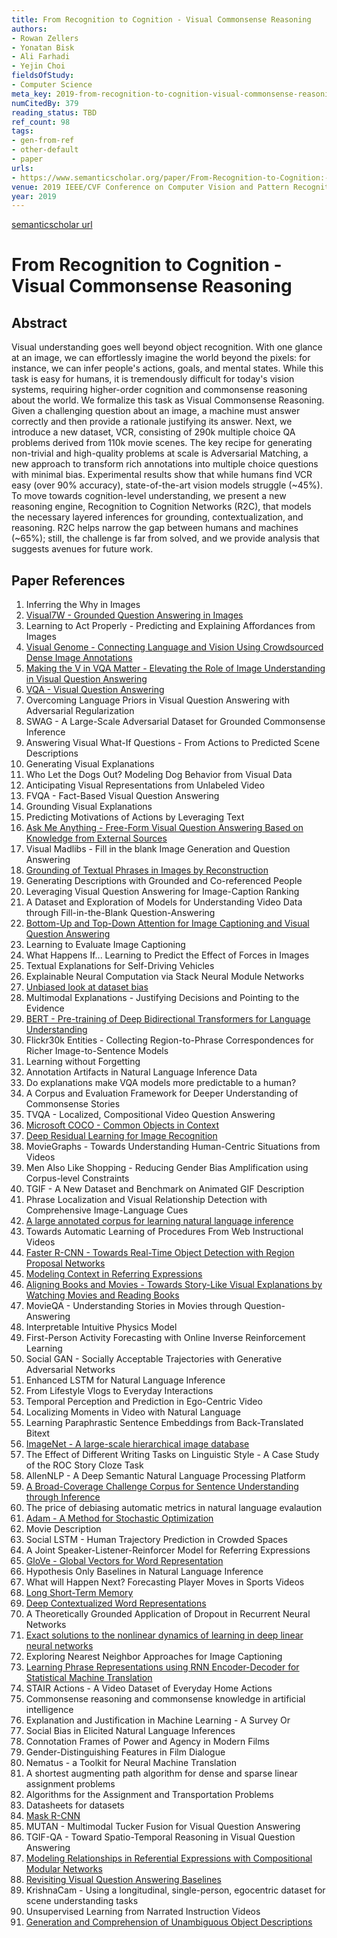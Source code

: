 ```yaml
---
title: From Recognition to Cognition - Visual Commonsense Reasoning
authors:
- Rowan Zellers
- Yonatan Bisk
- Ali Farhadi
- Yejin Choi
fieldsOfStudy:
- Computer Science
meta_key: 2019-from-recognition-to-cognition-visual-commonsense-reasoning
numCitedBy: 379
reading_status: TBD
ref_count: 98
tags:
- gen-from-ref
- other-default
- paper
urls:
- https://www.semanticscholar.org/paper/From-Recognition-to-Cognition:-Visual-Commonsense-Zellers-Bisk/6dfc2ff03534a4325d06c6f88c3144831996629b?sort=total-citations
venue: 2019 IEEE/CVF Conference on Computer Vision and Pattern Recognition (CVPR)
year: 2019
---
```


[semanticscholar url](https://www.semanticscholar.org/paper/From-Recognition-to-Cognition:-Visual-Commonsense-Zellers-Bisk/6dfc2ff03534a4325d06c6f88c3144831996629b?sort=total-citations)

# From Recognition to Cognition - Visual Commonsense Reasoning

## Abstract

Visual understanding goes well beyond object recognition. With one glance at an image, we can effortlessly imagine the world beyond the pixels: for instance, we can infer people's actions, goals, and mental states. While this task is easy for humans, it is tremendously difficult for today's vision systems, requiring higher-order cognition and commonsense reasoning about the world. We formalize this task as Visual Commonsense Reasoning. Given a challenging question about an image, a machine must answer correctly and then provide a rationale justifying its answer. Next, we introduce a new dataset, VCR, consisting of 290k multiple choice QA problems derived from 110k movie scenes. The key recipe for generating non-trivial and high-quality problems at scale is Adversarial Matching, a new approach to transform rich annotations into multiple choice questions with minimal bias. Experimental results show that while humans find VCR easy (over 90% accuracy), state-of-the-art vision models struggle (~45%). To move towards cognition-level understanding, we present a new reasoning engine, Recognition to Cognition Networks (R2C), that models the necessary layered inferences for grounding, contextualization, and reasoning. R2C helps narrow the gap between humans and machines (~65%); still, the challenge is far from solved, and we provide analysis that suggests avenues for future work.

## Paper References

1. Inferring the Why in Images
2. [Visual7W - Grounded Question Answering in Images](2016-visual7w-grounded-question-answering-in-images)
3. Learning to Act Properly - Predicting and Explaining Affordances from Images
4. [Visual Genome - Connecting Language and Vision Using Crowdsourced Dense Image Annotations](2016-visual-genome-connecting-language-and-vision-using-crowdsourced-dense-image-annotations)
5. [Making the V in VQA Matter - Elevating the Role of Image Understanding in Visual Question Answering](2017-making-the-v-in-vqa-matter-elevating-the-role-of-image-understanding-in-visual-question-answering)
6. [VQA - Visual Question Answering](2015-vqa-visual-question-answering)
7. Overcoming Language Priors in Visual Question Answering with Adversarial Regularization
8. SWAG - A Large-Scale Adversarial Dataset for Grounded Commonsense Inference
9. Answering Visual What-If Questions - From Actions to Predicted Scene Descriptions
10. Generating Visual Explanations
11. Who Let the Dogs Out? Modeling Dog Behavior from Visual Data
12. Anticipating Visual Representations from Unlabeled Video
13. FVQA - Fact-Based Visual Question Answering
14. Grounding Visual Explanations
15. Predicting Motivations of Actions by Leveraging Text
16. [Ask Me Anything - Free-Form Visual Question Answering Based on Knowledge from External Sources](2016-ask-me-anything-free-form-visual-question-answering-based-on-knowledge-from-external-sources)
17. Visual Madlibs - Fill in the blank Image Generation and Question Answering
18. [Grounding of Textual Phrases in Images by Reconstruction](2016-grounding-of-textual-phrases-in-images-by-reconstruction)
19. Generating Descriptions with Grounded and Co-referenced People
20. Leveraging Visual Question Answering for Image-Caption Ranking
21. A Dataset and Exploration of Models for Understanding Video Data through Fill-in-the-Blank Question-Answering
22. [Bottom-Up and Top-Down Attention for Image Captioning and Visual Question Answering](2018-bottom-up-and-top-down-attention-for-image-captioning-and-visual-question-answering)
23. Learning to Evaluate Image Captioning
24. What Happens If... Learning to Predict the Effect of Forces in Images
25. Textual Explanations for Self-Driving Vehicles
26. Explainable Neural Computation via Stack Neural Module Networks
27. [Unbiased look at dataset bias](2011-unbiased-look-at-dataset-bias)
28. Multimodal Explanations - Justifying Decisions and Pointing to the Evidence
29. [BERT - Pre-training of Deep Bidirectional Transformers for Language Understanding](2019-bert.md)
30. Flickr30k Entities - Collecting Region-to-Phrase Correspondences for Richer Image-to-Sentence Models
31. Learning without Forgetting
32. Annotation Artifacts in Natural Language Inference Data
33. Do explanations make VQA models more predictable to a human?
34. A Corpus and Evaluation Framework for Deeper Understanding of Commonsense Stories
35. TVQA - Localized, Compositional Video Question Answering
36. [Microsoft COCO - Common Objects in Context](2014-microsoft-coco-common-objects-in-context)
37. [Deep Residual Learning for Image Recognition](2015-resnet.md)
38. MovieGraphs - Towards Understanding Human-Centric Situations from Videos
39. Men Also Like Shopping - Reducing Gender Bias Amplification using Corpus-level Constraints
40. TGIF - A New Dataset and Benchmark on Animated GIF Description
41. Phrase Localization and Visual Relationship Detection with Comprehensive Image-Language Cues
42. [A large annotated corpus for learning natural language inference](2015-a-large-annotated-corpus-for-learning-natural-language-inference)
43. Towards Automatic Learning of Procedures From Web Instructional Videos
44. [Faster R-CNN - Towards Real-Time Object Detection with Region Proposal Networks](2015-faster-r-cnn.md)
45. [Modeling Context in Referring Expressions](2016-modeling-context-in-referring-expressions)
46. [Aligning Books and Movies - Towards Story-Like Visual Explanations by Watching Movies and Reading Books](2015-aligning-books-and-movies-towards-story-like-visual-explanations-by-watching-movies-and-reading-books)
47. MovieQA - Understanding Stories in Movies through Question-Answering
48. Interpretable Intuitive Physics Model
49. First-Person Activity Forecasting with Online Inverse Reinforcement Learning
50. Social GAN - Socially Acceptable Trajectories with Generative Adversarial Networks
51. Enhanced LSTM for Natural Language Inference
52. From Lifestyle Vlogs to Everyday Interactions
53. Temporal Perception and Prediction in Ego-Centric Video
54. Localizing Moments in Video with Natural Language
55. Learning Paraphrastic Sentence Embeddings from Back-Translated Bitext
56. [ImageNet - A large-scale hierarchical image database](2009-imagenet-a-large-scale-hierarchical-image-database)
57. The Effect of Different Writing Tasks on Linguistic Style - A Case Study of the ROC Story Cloze Task
58. AllenNLP - A Deep Semantic Natural Language Processing Platform
59. [A Broad-Coverage Challenge Corpus for Sentence Understanding through Inference](2018-a-broad-coverage-challenge-corpus-for-sentence-understanding-through-inference)
60. The price of debiasing automatic metrics in natural language evalaution
61. [Adam - A Method for Stochastic Optimization](2015-adam-a-method-for-stochastic-optimization)
62. Movie Description
63. Social LSTM - Human Trajectory Prediction in Crowded Spaces
64. A Joint Speaker-Listener-Reinforcer Model for Referring Expressions
65. [GloVe - Global Vectors for Word Representation](2014-glove-global-vectors-for-word-representation)
66. Hypothesis Only Baselines in Natural Language Inference
67. What will Happen Next? Forecasting Player Moves in Sports Videos
68. [Long Short-Term Memory](1997-long-short-term-memory)
69. [Deep Contextualized Word Representations](2018-deep-contextualized-word-representations)
70. A Theoretically Grounded Application of Dropout in Recurrent Neural Networks
71. [Exact solutions to the nonlinear dynamics of learning in deep linear neural networks](2014-exact-solutions-to-the-nonlinear-dynamics-of-learning-in-deep-linear-neural-networks)
72. Exploring Nearest Neighbor Approaches for Image Captioning
73. [Learning Phrase Representations using RNN Encoder-Decoder for Statistical Machine Translation](2014-learning-phrase-representations-using-rnn-encoder-decoder-for-statistical-machine-translation)
74. STAIR Actions - A Video Dataset of Everyday Home Actions
75. Commonsense reasoning and commonsense knowledge in artificial intelligence
76. Explanation and Justification in Machine Learning - A Survey Or
77. Social Bias in Elicited Natural Language Inferences
78. Connotation Frames of Power and Agency in Modern Films
79. Gender-Distinguishing Features in Film Dialogue
80. Nematus - a Toolkit for Neural Machine Translation
81. A shortest augmenting path algorithm for dense and sparse linear assignment problems
82. Algorithms for the Assignment and Transportation Problems
83. Datasheets for datasets
84. [Mask R-CNN](2017-mask-r-cnn.md)
85. MUTAN - Multimodal Tucker Fusion for Visual Question Answering
86. TGIF-QA - Toward Spatio-Temporal Reasoning in Visual Question Answering
87. [Modeling Relationships in Referential Expressions with Compositional Modular Networks](2017-modeling-relationships-in-referential-expressions-with-compositional-modular-networks)
88. [Revisiting Visual Question Answering Baselines](2016-revisiting-visual-question-answering-baselines)
89. KrishnaCam - Using a longitudinal, single-person, egocentric dataset for scene understanding tasks
90. Unsupervised Learning from Narrated Instruction Videos
91. [Generation and Comprehension of Unambiguous Object Descriptions](2016-generation-and-comprehension-of-unambiguous-object-descriptions)
